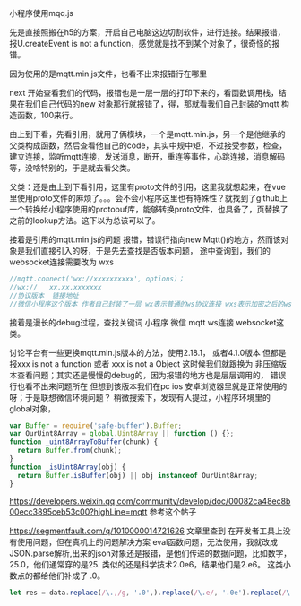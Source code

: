 小程序使用mqq.js

先是直接照搬在h5的方案，开启自己电脑这边切割软件，进行连接。结果报错，报U.createEvent  is not a function，感觉就是找不到某个对象了，很奇怪的报错。

因为使用的是mqtt.min.js文件，也看不出来报错行在哪里

next 开始查看我们的代码，报错也是一层一层的打印下来的，看函数调用栈，结果在我们自己代码的new 对象那行就报错了，得，那就看我们自己封装的mqtt 构造函数，100来行。

由上到下看，先看引用，就用了俩模块，一个是mqtt.min.js，另一个是他继承的父类构成函数，然后查看他自己的code，其实中规中矩，不过接受参数，检查，建立连接，监听mqtt连接，发送消息，断开，重连等事件，心跳连接，消息解码等，没啥特别的，于是就去看父类。

父类：还是由上到下看引用，这里有proto文件的引用，这里我就想起来，在vue里使用proto文件的麻烦了。。。会不会小程序这里也有特殊性？就找到了github上一个转换给小程序使用的protobuf库，能够转换proto文件，也具备了，页替换了之前的lookup方法。这下以为总该可以了。

接着是引用的mqtt.min.js的问题
报错，错误行指向new Mqtt()的地方，然而该对象是我们直接引入的呀，于是先去查找是否版本问题，
途中查询到，我们的websocket连接需要改为 wxs
```js
//mqtt.connect('wx://xxxxxxxxxx', options)；
//wx://   xx.xx.xxxxxxx
//协议版本  链接地址
//微信小程序这个版本 作者自己封装了一层 wx表示普通的ws协议连接 wxs表示加密之后的wss协议连接。
````

接着是漫长的debug过程，查找关键词 小程序 微信 mqtt ws连接 websocket这类。

讨论平台有一些更换mqtt.min.js版本的方法，使用2.18.1， 或者4.1.0版本
但都是报xxx is not a function 或者 xxx is not a Object
这时候我们就跟换为 非压缩版本查看问题；其实还是慢慢的debug的，因为报错的地方也是层层调用的，
错误行也看不出来问题所在 但想到该版本我们在pc ios 安卓浏览器里就是正常使用的呀；于是联想微信环境问题？
稍微搜索下，发现有人提过，小程序环境里的global对象，
```js
var Buffer = require('safe-buffer').Buffer;
var OurUint8Array = global.Uint8Array || function () {};
function _uint8ArrayToBuffer(chunk) {
  return Buffer.from(chunk);
}
function _isUint8Array(obj) {
  return Buffer.isBuffer(obj) || obj instanceof OurUint8Array;
}

```
https://developers.weixin.qq.com/community/develop/doc/00082ca48ec8b00ecc3895ceb53c00?highLine=mqtt 参考这个帖子

https://segmentfault.com/q/1010000014721626
文章里查到 在开发者工具上没有使用问题，但在真机上的问题解决方案
eval函数问题，无法使用，我就改成JSON.parse解析,出来的json对象还是报错，是他们传递的数据问题，比如数字，25.0，他们通常穿的是25. 类似的还是科学技术2.0e6，结果他们是2.e6。 这类小数点的都给他们补成了 .0。

```js
let res = data.replace(/\.,/g, '.0',).replace(/\.e/, '.0e').replace(/\.}/, '.0]').replace(/\.}/, '.0}')
```

